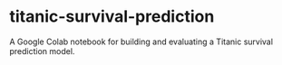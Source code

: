 # titanic-survival-prediction
A Google Colab notebook for building and evaluating a Titanic survival prediction model.
